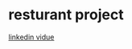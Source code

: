 # resturant project 
[linkedin vidue](https://www.linkedin.com/posts/ahmed-hassan37_project-html-css-activity-7056663286116683777-3Bht?utm_source=share&utm_medium=member_desktop)
